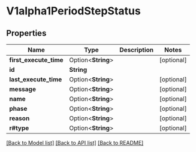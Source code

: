 # V1alpha1PeriodStepStatus

## Properties

Name | Type | Description | Notes
------------ | ------------- | ------------- | -------------
**first_execute_time** | Option<**String**> |  | [optional]
**id** | **String** |  | 
**last_execute_time** | Option<**String**> |  | [optional]
**message** | Option<**String**> |  | [optional]
**name** | Option<**String**> |  | [optional]
**phase** | Option<**String**> |  | [optional]
**reason** | Option<**String**> |  | [optional]
**r#type** | Option<**String**> |  | [optional]

[[Back to Model list]](../README.md#documentation-for-models) [[Back to API list]](../README.md#documentation-for-api-endpoints) [[Back to README]](../README.md)


